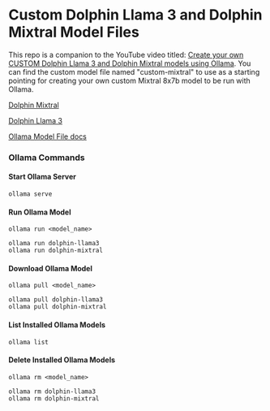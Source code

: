 # Custom Dolphin Llama 3 and Dolphin Mixtral Model Files

This repo is a companion to the YouTube video titled: <a href="">Create your own CUSTOM Dolphin Llama 3 and Dolphin Mixtral models using Ollama</a>. You can find the custom model file named "custom-mixtral" to use as a starting pointing for creating your own custom Mixtral 8x7b model to be run with Ollama.

[Dolphin Mixtral](https://ollama.com/library/dolphin-mixtral)

[Dolphin Llama 3](https://ollama.com/library/dolphin-llama3)

[Ollama Model File docs](https://github.com/ollama/ollama/blob/main/docs/modelfile.md)  

### Ollama Commands

#### Start Ollama Server
```
ollama serve
```

#### Run Ollama Model
```
ollama run <model_name>
```

```
ollama run dolphin-llama3
ollama run dolphin-mixtral
```

#### Download Ollama Model
```
ollama pull <model_name>
```

```
ollama pull dolphin-llama3
ollama pull dolphin-mixtral
```

#### List Installed Ollama Models
```
ollama list
```

#### Delete Installed Ollama Models
```
ollama rm <model_name>
```

```
ollama rm dolphin-llama3
ollama rm dolphin-mixtral
```


